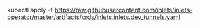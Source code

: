 kubectl apply -f https://raw.githubusercontent.com/inlets/inlets-operator/master/artifacts/crds/inlets.inlets.dev_tunnels.yaml
